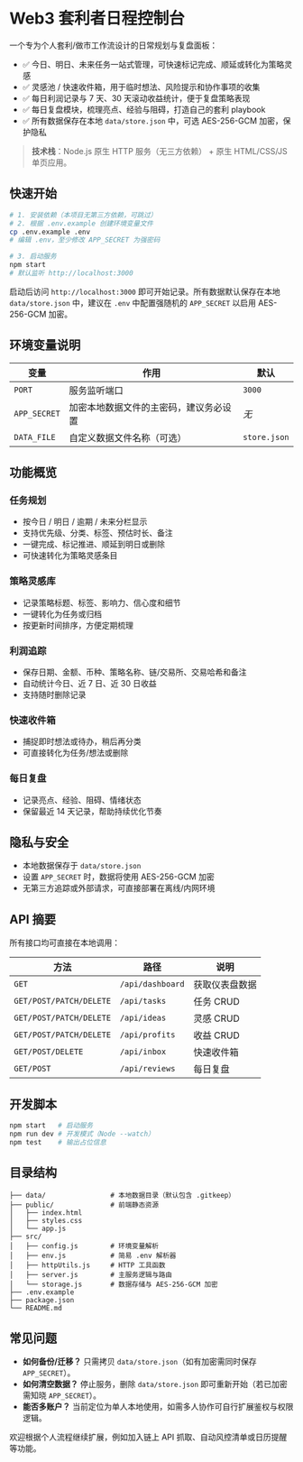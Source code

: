 # Web3 套利者日程控制台

一个专为个人套利/做市工作流设计的日常规划与复盘面板：

- ✅ 今日、明日、未来任务一站式管理，可快速标记完成、顺延或转化为策略灵感
- ✅ 灵感池 / 快速收件箱，用于临时想法、风险提示和协作事项的收集
- ✅ 每日利润记录与 7 天、30 天滚动收益统计，便于复盘策略表现
- ✅ 每日复盘模块，梳理亮点、经验与阻碍，打造自己的套利 playbook
- ✅ 所有数据保存在本地 `data/store.json` 中，可选 AES-256-GCM 加密，保护隐私

> **技术栈**：Node.js 原生 HTTP 服务（无三方依赖） + 原生 HTML/CSS/JS 单页应用。

## 快速开始

```bash
# 1. 安装依赖（本项目无第三方依赖，可跳过）
# 2. 根据 .env.example 创建环境变量文件
cp .env.example .env
# 编辑 .env，至少修改 APP_SECRET 为强密码

# 3. 启动服务
npm start
# 默认监听 http://localhost:3000
```

启动后访问 `http://localhost:3000` 即可开始记录。所有数据默认保存在本地 `data/store.json` 中，建议在 `.env`
中配置强随机的 `APP_SECRET` 以启用 AES-256-GCM 加密。

## 环境变量说明

| 变量 | 作用 | 默认 |
| --- | --- | --- |
| `PORT` | 服务监听端口 | `3000` |
| `APP_SECRET` | 加密本地数据文件的主密码，建议务必设置 | *无* |
| `DATA_FILE` | 自定义数据文件名称（可选） | `store.json` |

## 功能概览

### 任务规划
- 按今日 / 明日 / 逾期 / 未来分栏显示
- 支持优先级、分类、标签、预估时长、备注
- 一键完成、标记推进、顺延到明日或删除
- 可快速转化为策略灵感条目

### 策略灵感库
- 记录策略标题、标签、影响力、信心度和细节
- 一键转化为任务或归档
- 按更新时间排序，方便定期梳理

### 利润追踪
- 保存日期、金额、币种、策略名称、链/交易所、交易哈希和备注
- 自动统计今日、近 7 日、近 30 日收益
- 支持随时删除记录

### 快速收件箱
- 捕捉即时想法或待办，稍后再分类
- 可直接转化为任务/想法或删除

### 每日复盘
- 记录亮点、经验、阻碍、情绪状态
- 保留最近 14 天记录，帮助持续优化节奏

## 隐私与安全

- 本地数据保存于 `data/store.json`
- 设置 `APP_SECRET` 时，数据将使用 AES-256-GCM 加密
- 无第三方追踪或外部请求，可直接部署在离线/内网环境

## API 摘要

所有接口均可直接在本地调用：

| 方法 | 路径 | 说明 |
| --- | --- | --- |
| `GET` | `/api/dashboard` | 获取仪表盘数据 |
| `GET/POST/PATCH/DELETE` | `/api/tasks` | 任务 CRUD |
| `GET/POST/PATCH/DELETE` | `/api/ideas` | 灵感 CRUD |
| `GET/POST/PATCH/DELETE` | `/api/profits` | 收益 CRUD |
| `GET/POST/DELETE` | `/api/inbox` | 快速收件箱 |
| `GET/POST` | `/api/reviews` | 每日复盘 |

## 开发脚本

```bash
npm start   # 启动服务
npm run dev # 开发模式（Node --watch）
npm test    # 输出占位信息
```

## 目录结构

```
├── data/                # 本地数据目录（默认包含 .gitkeep）
├── public/              # 前端静态资源
│   ├── index.html
│   ├── styles.css
│   └── app.js
├── src/
│   ├── config.js        # 环境变量解析
│   ├── env.js           # 简易 .env 解析器
│   ├── httpUtils.js     # HTTP 工具函数
│   ├── server.js        # 主服务逻辑与路由
│   └── storage.js       # 数据存储与 AES-256-GCM 加密
├── .env.example
├── package.json
└── README.md
```

## 常见问题

- **如何备份/迁移？** 只需拷贝 `data/store.json`（如有加密需同时保存 `APP_SECRET`）。
- **如何清空数据？** 停止服务，删除 `data/store.json` 即可重新开始（若已加密需知晓 `APP_SECRET`）。
- **能否多账户？** 当前定位为单人本地使用，如需多人协作可自行扩展鉴权与权限逻辑。

欢迎根据个人流程继续扩展，例如加入链上 API 抓取、自动风控清单或日历提醒等功能。
